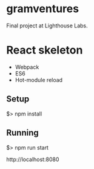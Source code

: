 
# gramventures
Final project at Lighthouse Labs. 

# React skeleton

* Webpack
* ES6
* Hot-module reload

## Setup

$> npm install

## Running

$> npm run start

http://localhost:8080


